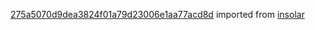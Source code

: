 [275a5070d9dea3824f01a79d23006e1aa77acd8d](https://github.com/insolar/insolar/commit/275a5070d9dea3824f01a79d23006e1aa77acd8d) imported from [insolar](https://github.com/insolar/insolar)
